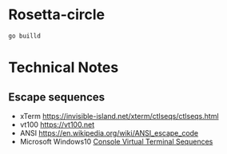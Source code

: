 # Rosetta-circle

```
go builld
```

# Technical Notes

## Escape sequences

+ xTerm <https://invisible-island.net/xterm/ctlseqs/ctlseqs.html>
+ vt100 <https://vt100.net>
+ ANSI <https://en.wikipedia.org/wiki/ANSI_escape_code>
+ Microsoft Windows10 [Console Virtual Terminal Sequences](https://docs.microsoft.com/en-us/windows/console/console-virtual-terminal-sequences)
